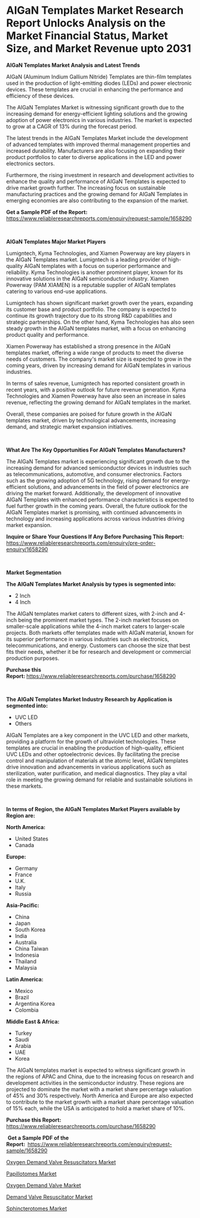 <p><h1>AIGaN Templates Market Research Report Unlocks Analysis on the Market Financial Status, Market Size, and Market Revenue upto 2031</h1></p><p><strong>AIGaN Templates Market Analysis and Latest Trends</strong></p>
<p><p>AIGaN (Aluminum Indium Gallium Nitride) Templates are thin-film templates used in the production of light-emitting diodes (LEDs) and power electronic devices. These templates are crucial in enhancing the performance and efficiency of these devices.</p><p>The AIGaN Templates Market is witnessing significant growth due to the increasing demand for energy-efficient lighting solutions and the growing adoption of power electronics in various industries. The market is expected to grow at a CAGR of 13% during the forecast period. </p><p>The latest trends in the AIGaN Templates Market include the development of advanced templates with improved thermal management properties and increased durability. Manufacturers are also focusing on expanding their product portfolios to cater to diverse applications in the LED and power electronics sectors.</p><p>Furthermore, the rising investment in research and development activities to enhance the quality and performance of AIGaN Templates is expected to drive market growth further. The increasing focus on sustainable manufacturing practices and the growing demand for AIGaN Templates in emerging economies are also contributing to the expansion of the market.</p></p>
<p><strong>Get a Sample PDF of the Report:&nbsp;</strong> <a href="https://www.reliableresearchreports.com/enquiry/request-sample/1658290">https://www.reliableresearchreports.com/enquiry/request-sample/1658290</a></p>
<p>&nbsp;</p>
<p><strong>AIGaN Templates Major Market Players</strong></p>
<p><p>Lumigntech, Kyma Technologies, and Xiamen Powerway are key players in the AIGaN Templates market. Lumigntech is a leading provider of high-quality AIGaN templates with a focus on superior performance and reliability. Kyma Technologies is another prominent player, known for its innovative solutions in the AIGaN semiconductor industry. Xiamen Powerway (PAM XIAMEN) is a reputable supplier of AIGaN templates catering to various end-use applications.</p><p>Lumigntech has shown significant market growth over the years, expanding its customer base and product portfolio. The company is expected to continue its growth trajectory due to its strong R&D capabilities and strategic partnerships. On the other hand, Kyma Technologies has also seen steady growth in the AIGaN templates market, with a focus on enhancing product quality and performance.</p><p>Xiamen Powerway has established a strong presence in the AIGaN templates market, offering a wide range of products to meet the diverse needs of customers. The company's market size is expected to grow in the coming years, driven by increasing demand for AIGaN templates in various industries.</p><p>In terms of sales revenue, Lumigntech has reported consistent growth in recent years, with a positive outlook for future revenue generation. Kyma Technologies and Xiamen Powerway have also seen an increase in sales revenue, reflecting the growing demand for AIGaN templates in the market.</p><p>Overall, these companies are poised for future growth in the AIGaN templates market, driven by technological advancements, increasing demand, and strategic market expansion initiatives.</p></p>
<p>&nbsp;</p>
<p><strong>What Are The Key Opportunities For AIGaN Templates Manufacturers?</strong></p>
<p><p>The AIGaN Templates market is experiencing significant growth due to the increasing demand for advanced semiconductor devices in industries such as telecommunications, automotive, and consumer electronics. Factors such as the growing adoption of 5G technology, rising demand for energy-efficient solutions, and advancements in the field of power electronics are driving the market forward. Additionally, the development of innovative AIGaN Templates with enhanced performance characteristics is expected to fuel further growth in the coming years. Overall, the future outlook for the AIGaN Templates market is promising, with continued advancements in technology and increasing applications across various industries driving market expansion.</p></p>
<p><strong>Inquire or Share Your Questions If Any Before Purchasing This Report:</strong> <a href="https://www.reliableresearchreports.com/enquiry/pre-order-enquiry/1658290">https://www.reliableresearchreports.com/enquiry/pre-order-enquiry/1658290</a></p>
<p>&nbsp;</p>
<p><strong>Market Segmentation</strong></p>
<p><strong>The AIGaN Templates Market Analysis by types is segmented into:</strong></p>
<p><ul><li>2 Inch</li><li>4 Inch</li></ul></p>
<p><p>The AIGaN templates market caters to different sizes, with 2-inch and 4-inch being the prominent market types. The 2-inch market focuses on smaller-scale applications while the 4-inch market caters to larger-scale projects. Both markets offer templates made with AIGaN material, known for its superior performance in various industries such as electronics, telecommunications, and energy. Customers can choose the size that best fits their needs, whether it be for research and development or commercial production purposes.</p></p>
<p><strong>Purchase this Report:&nbsp;</strong><a href="https://www.reliableresearchreports.com/purchase/1658290">https://www.reliableresearchreports.com/purchase/1658290</a></p>
<p>&nbsp;</p>
<p><strong>The AIGaN Templates Market Industry Research by Application is segmented into:</strong></p>
<p><ul><li>UVC LED</li><li>Others</li></ul></p>
<p><p>AIGaN Templates are a key component in the UVC LED and other markets, providing a platform for the growth of ultraviolet technologies. These templates are crucial in enabling the production of high-quality, efficient UVC LEDs and other optoelectronic devices. By facilitating the precise control and manipulation of materials at the atomic level, AIGaN templates drive innovation and advancements in various applications such as sterilization, water purification, and medical diagnostics. They play a vital role in meeting the growing demand for reliable and sustainable solutions in these markets.</p></p>
<p>&nbsp;</p>
<p><strong>In terms of Region, the AIGaN Templates Market Players available by Region are:</strong></p>
<p>
    <p> <strong> North America: </strong>
        <ul>
            <li>United States</li>
            <li>Canada</li>
        </ul>
        </p> 
    <p> <strong> Europe: </strong>
        <ul>
            <li>Germany</li>
            <li>France</li>
            <li>U.K.</li>
            <li>Italy</li>
            <li>Russia</li>
        </ul>
        </p> 
    <p> <strong> Asia-Pacific: </strong>
        <ul>
            <li>China</li>
            <li>Japan</li>
            <li>South Korea</li>
            <li>India</li>
            <li>Australia</li>
            <li>China Taiwan</li>
            <li>Indonesia</li>
            <li>Thailand</li>
            <li>Malaysia</li>
        </ul>
        </p> 
    <p> <strong> Latin America: </strong>
        <ul>
            <li>Mexico</li>
            <li>Brazil</li>
            <li>Argentina Korea</li>
            <li>Colombia</li>
        </ul>
        </p> 
    <p> <strong> Middle East & Africa: </strong>
        <ul>
            <li>Turkey</li>
            <li>Saudi</li>
            <li>Arabia</li>
            <li>UAE</li>
            <li>Korea</li>
        </ul>
    </p>
    </p>
<p><p>The AIGaN templates market is expected to witness significant growth in the regions of APAC and China, due to the increasing focus on research and development activities in the semiconductor industry. These regions are projected to dominate the market with a market share percentage valuation of 45% and 30% respectively. North America and Europe are also expected to contribute to the market growth with a market share percentage valuation of 15% each, while the USA is anticipated to hold a market share of 10%.</p></p>
<p><strong>Purchase this Report: </strong><a href="https://www.reliableresearchreports.com/purchase/1658290">https://www.reliableresearchreports.com/purchase/1658290</a></p>
<p>&nbsp;<strong>Get a Sample PDF of the Report:&nbsp;&nbsp;</strong><a href="https://www.reliableresearchreports.com/enquiry/request-sample/1658290">https://www.reliableresearchreports.com/enquiry/request-sample/1658290</a></p>
<p><strong></strong></p>
<p><p><a href="https://medium.com/@josephbogan19/oxygen-demand-valve-resuscitators-market-trends-forecast-and-competitive-analysis-to-2031-1ddd370626ac">Oxygen Demand Valve Resuscitators Market</a></p><p><a href="https://medium.com/@josephbogan19/papillotomes-market-analysis-its-cagr-market-segmentation-and-global-industry-overview-26303d7deaa0">Papillotomes Market</a></p><p><a href="https://medium.com/@josephbogan19/oxygen-demand-valve-market-analysis-its-cagr-market-segmentation-and-global-industry-overview-63589d07dfa9">Oxygen Demand Valve Market</a></p><p><a href="https://medium.com/@josephbogan19/demand-valve-resuscitator-market-insight-market-trends-growth-forecasted-from-2024-to-2031-2ed28f9d534d">Demand Valve Resuscitator Market</a></p><p><a href="https://medium.com/@josephbogan19/sphincterotomes-market-size-and-market-trends-complete-industry-overview-2024-to-2031-c6430ebe8382">Sphincterotomes Market</a></p></p>